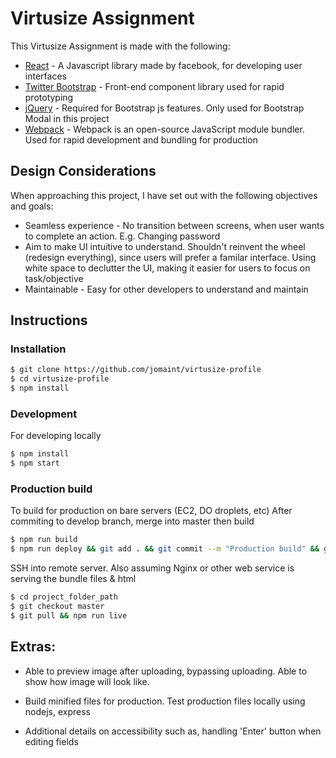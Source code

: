 # Virtusize Assignment

This Virtusize Assignment is made with the following:

* [React] - A Javascript library made by facebook, for developing user interfaces
* [Twitter Bootstrap] - Front-end component library used for rapid prototyping
* [jQuery] - Required for Bootstrap js features. Only used for Bootstrap Modal in this project
* [Webpack] - Webpack is an open-source JavaScript module bundler. Used for rapid development and bundling for production

## Design Considerations
When approaching this project, I have set out with the following objectives and goals:
- Seamless experience - No transition between screens, when user wants to complete an action. E.g. Changing password
- Aim to make UI intuitive to understand. Shouldn't reinvent the wheel (redesign everything), since users will prefer a familar interface. Using white space to declutter the UI, making it easier for users to focus on task/objective
- Maintainable - Easy for other developers to understand and maintain

## Instructions
### Installation
```sh
$ git clone https://github.com/jomaint/virtusize-profile
$ cd virtusize-profile
$ npm install
```
### Development

For developing locally

```sh
$ npm install
$ npm start
```

### Production build

To build for production on bare servers (EC2, DO droplets, etc)
After commiting to develop branch, merge into master then build

```sh
$ npm run build
$ npm run deploy && git add . && git commit --m "Production build" && git push
```

SSH into remote server. Also assuming Nginx or other web service is serving the bundle files & html
```sh
$ cd project_folder_path
$ git checkout master
$ git pull && npm run live
```
## Extras:
- Able to preview image after uploading, bypassing uploading. Able to show how image will look like.
- Build minified files for production. Test production files locally using nodejs, express
- Additional details on accessibility such as, handling 'Enter' button when editing fields


   [webpack]: <https://webpack.js.org/>
   [node.js]: <http://nodejs.org>
   [Twitter Bootstrap]: <http://twitter.github.com/bootstrap/>
   [jQuery]: <http://jquery.com>
   [express]: <http://expressjs.com>
   [React]: <https://reactjs.org/>
